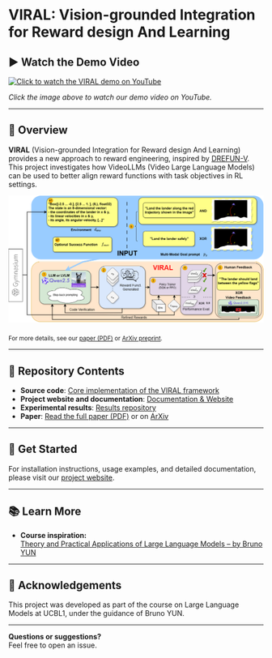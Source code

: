 # VIRAL: Vision-grounded Integration for Reward design And Learning

## ▶️ Watch the Demo Video

[![Click to watch the VIRAL demo on YouTube](https://img.youtube.com/vi/Hqo82CxVT38/0.jpg)](https://www.youtube.com/watch?v=Hqo82CxVT38)

*Click the image above to watch our demo video on YouTube.*

---

## 🚀 Overview

**VIRAL** (Vision-grounded Integration for Reward design And Learning) provides a new approach to reward engineering, inspired by [DREFUN-V](assets/initial_idea.pdf). This project investigates how VideoLLMs (Video Large Language Models) can be used to better align reward functions with task objectives in RL settings.

![VIRAL Framework Overview](assets/Pipeline.png)

<sub>For more details, see our [paper (PDF)](assets/VIRAL.pdf) or [ArXiv preprint](https://arxiv.org/abs/2505.22092).</sub>

---

## 📁 Repository Contents

- **Source code**: [Core implementation of the VIRAL framework](https://github.com/VIRAL-UCBL1/VIRAL)
- **Project website and documentation**: [Documentation & Website](https://github.com/VIRAL-UCBL1/VIRAL-UCBL1.github.io)  
- **Experimental results**: [Results repository](https://github.com/VIRAL-UCBL1/results)  
- **Paper**: [Read the full paper (PDF)](assets/VIRAL.pdf) or on [ArXiv](https://arxiv.org/abs/2505.22092)  

---

## 📖 Get Started

For installation instructions, usage examples, and detailed documentation, please visit our [project website](https://viral-ucbl1.github.io/).

---

## 📚 Learn More

- **Course inspiration:**  
  [Theory and Practical Applications of Large Language Models – by Bruno YUN](https://bruno-yun.notion.site/Theory-and-Practical-Applications-of-Large-Language-Models-570124290ae1402ab94b567bfb9b7a08)

---

## 🙏 Acknowledgements

This project was developed as part of the course on Large Language Models at UCBL1, under the guidance of Bruno YUN.

---

**Questions or suggestions?**  
Feel free to open an issue.
